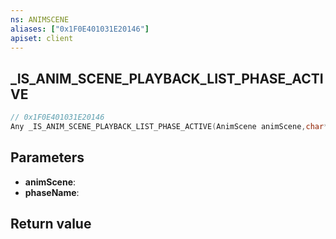 ```yaml
---
ns: ANIMSCENE
aliases: ["0x1F0E401031E20146"]
apiset: client
---
```

## _IS_ANIM_SCENE_PLAYBACK_LIST_PHASE_ACTIVE

```c
// 0x1F0E401031E20146
Any _IS_ANIM_SCENE_PLAYBACK_LIST_PHASE_ACTIVE(AnimScene animScene,char* phaseName);
```


## Parameters
* **animScene**:
* **phaseName**:

## Return value